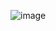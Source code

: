 




![image](https://github.com/AMichaelDS/SQL/assets/132055953/2d4c45e6-30b4-4b61-b323-86e806663ef6)
